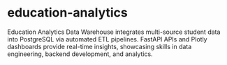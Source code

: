 # education-analytics
Education Analytics Data Warehouse integrates multi-source student data into PostgreSQL via automated ETL pipelines. FastAPI APIs and Plotly dashboards provide real-time insights, showcasing skills in data engineering, backend development, and analytics.
